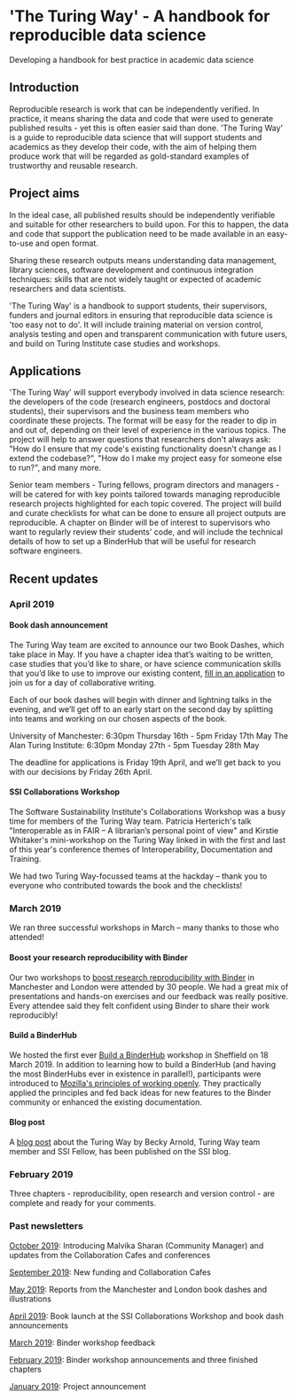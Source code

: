 # 'The Turing Way' - A handbook for reproducible data science

Developing a handbook for best practice in academic data science

## Introduction

Reproducible research is work that can be independently verified.
In practice, it means sharing the data and code that were used to generate published results - yet this is often easier said than done.
'The Turing Way' is a guide to reproducible data science that will support students and academics as they develop their code, with the aim of helping them produce work that will be regarded as gold-standard examples of trustworthy and reusable research.

## Project aims

In the ideal case, all published results should be independently verifiable and suitable for other researchers to build upon.
For this to happen, the data and code that support the publication need to be made available in an easy-to-use and open format.

Sharing these research outputs means understanding data management, library sciences, software development and continuous integration techniques: skills that are not widely taught or expected of academic researchers and data scientists.

'The Turing Way' is a handbook to support students, their supervisors, funders and journal editors in ensuring that reproducible data science is 'too easy not to do'.
It will include training material on version control, analysis testing and open and transparent communication with future users, and build on Turing Institute case studies and workshops.

## Applications

'The Turing Way' will support everybody involved in data science research: the developers of the code (research engineers, postdocs and doctoral students), their supervisors and the business team members who coordinate these projects.
The format will be easy for the reader to dip in and out of, depending on their level of experience in the various topics.
The project will help to answer questions that researchers don't always ask: "How do I ensure that my code's existing functionality doesn't change as I extend the codebase?", "How do I make my project easy for someone else to run?", and many more.

Senior team members - Turing fellows, program directors and managers - will be catered for with key points tailored towards managing reproducible research projects highlighted for each topic covered.
The project will build and curate checklists for what can be done to ensure all project outputs are reproducible.
A chapter on Binder will be of interest to supervisors who want to regularly review their students' code, and will include the technical details of how to set up a BinderHub that will be useful for research software engineers.

## Recent updates

### April 2019

#### Book dash announcement

The Turing Way team are excited to announce our two Book Dashes, which take place in May.
If you have a chapter idea that’s waiting to be written, case studies that you’d like to share, or have science communication skills that you’d like to use to improve our existing content, [fill in an application](https://docs.google.com/forms/d/e/1FAIpQLSd-HTay3kRowSAPIqslSIeDXpvFWptOjmO9m1uEcUf0YElcqw/viewform?fbzx=2301958820436580386) to join us for a day of collaborative writing.

Each of our book dashes will begin with dinner and lightning talks in the evening, and we’ll get off to an early start on the second day by splitting into teams and working on our chosen aspects of the book.

University of Manchester: 6:30pm Thursday 16th - 5pm Friday 17th May
The Alan Turing Institute: 6:30pm Monday 27th - 5pm Tuesday 28th May

The deadline for applications is Friday 19th April, and we’ll get back to you with our decisions by Friday 26th April.

#### SSI Collaborations Workshop

The Software Sustainability Institute's Collaborations Workshop was a busy time for members of the Turing Way team. Patricia Herterich's talk "Interoperable as in FAIR – A librarian’s personal point of view" and Kirstie Whitaker's mini-workshop on the Turing Way linked in with the first and last of this year's conference themes of Interoperability, Documentation and Training.

We had two Turing Way-focussed teams at the hackday – thank you to everyone who contributed towards the book and the checklists!

### March 2019

We ran three successful workshops in March – many thanks to those who attended!

#### Boost your research reproducibility with Binder

Our two workshops to [boost research reproducibility with Binder](https://github.com/alan-turing-institute/the-turing-way/tree/master/workshops/boost-research-reproducibility-binder) in Manchester and London were attended by 30 people.
We had a great mix of presentations and hands-on exercises and our feedback was really positive.
Every attendee said they felt confident using Binder to share their work reproducibly!

#### Build a BinderHub

We hosted the first ever [Build a BinderHub](https://github.com/alan-turing-institute/the-turing-way/tree/master/workshops/build-a-binderhub) workshop in Sheffield on 18 March 2019.
In addition to learning how to build a BinderHub (and having the most BinderHubs ever in existence in parallel!), participants were introduced to [Mozilla's principles of working openly](http://mozillascience.github.io/working-open-workshop/).
They practically applied the principles and fed back ideas for new features to the Binder community or enhanced the existing documentation.

#### Blog post

A [blog post](https://www.software.ac.uk/blog/2019-03-05-turing-way-open-source-resource-promoting-best-practice-reproducible-research) about the Turing Way by Becky Arnold, Turing Way team member and SSI Fellow, has been published on the SSI blog.

### February 2019

Three chapters - reproducibility, open research and version control - are complete and ready for your comments.

### Past newsletters

[October 2019](https://github.com/alan-turing-institute/the-turing-way/blob/master/communications/newsletters/newsletter_07_Oct2019.md): Introducing Malvika Sharan (Community Manager) and updates from the Collaboration Cafes and conferences

[September 2019](https://github.com/alan-turing-institute/the-turing-way/blob/master/communications/newsletters/newsletter_06_Sept2019.md): New funding and Collaboration Cafes

[May 2019](https://github.com/alan-turing-institute/the-turing-way/blob/master/communications/newsletters/newsletter_05_May2019.md): Reports from the Manchester and London book dashes and illustrations

[April 2019](https://github.com/alan-turing-institute/the-turing-way/blob/master/communications/newsletters/newsletter_04_Apr2019.md): Book launch at the SSI Collaborations Workshop and book dash announcements

[March 2019](https://github.com/alan-turing-institute/the-turing-way/blob/master/communications/newsletters/newsletter_03_Mar2019.md): Binder workshop feedback

[February 2019](https://github.com/alan-turing-institute/the-turing-way/blob/master/communications/newsletters/newsletter_02_Feb2019.md): Binder workshop announcements and three finished chapters

[January 2019](https://github.com/alan-turing-institute/the-turing-way/blob/master/communications/newsletters/newsletter_01_Jan2019.md): Project announcement
